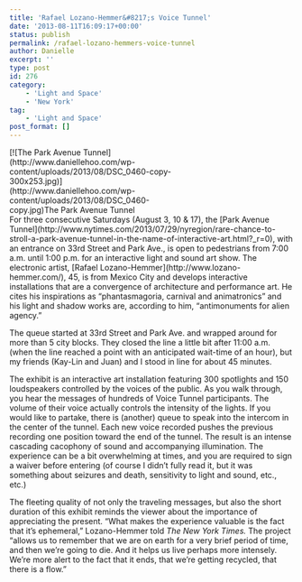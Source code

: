 ```yaml
---
title: 'Rafael Lozano-Hemmer&#8217;s Voice Tunnel'
date: '2013-08-11T16:09:17+00:00'
status: publish
permalink: /rafael-lozano-hemmers-voice-tunnel
author: Danielle
excerpt: ''
type: post
id: 276
category:
    - 'Light and Space'
    - 'New York'
tag:
    - 'Light and Space'
post_format: []
---
```

<div class="wp-caption alignnone" id="attachment_280" style="width: 310px">[![The Park Avenue Tunnel](http://www.daniellehoo.com/wp-content/uploads/2013/08/DSC_0460-copy-300x253.jpg)](http://www.daniellehoo.com/wp-content/uploads/2013/08/DSC_0460-copy.jpg)The Park Avenue Tunnel

</div>For three consecutive Saturdays (August 3, 10 &amp; 17), the [Park Avenue Tunnel](http://www.nytimes.com/2013/07/29/nyregion/rare-chance-to-stroll-a-park-avenue-tunnel-in-the-name-of-interactive-art.html?_r=0), with an entrance on 33rd Street and Park Ave., is open to pedestrians from 7:00 a.m. until 1:00 p.m. for an interactive light and sound art show. The electronic artist, [Rafael Lozano-Hemmer](http://www.lozano-hemmer.com/), 45, is from Mexico City and develops interactive installations that are a convergence of architecture and performance art. He cites his inspirations as “phantasmagoria, carnival and animatronics” and his light and shadow works are, according to him, “antimonuments for alien agency.”

The queue started at 33rd Street and Park Ave. and wrapped around for more than 5 city blocks. They closed the line a little bit after 11:00 a.m. (when the line reached a point with an anticipated wait-time of an hour), but my friends (Kay-Lin and Juan) and I stood in line for about 45 minutes.

The exhibit is an interactive art installation featuring 300 spotlights and 150 loudspeakers controlled by the voices of the public. As you walk through, you hear the messages of hundreds of Voice Tunnel participants. The volume of their voice actually controls the intensity of the lights. If you would like to partake, there is (another) queue to speak into the intercom in the center of the tunnel. Each new voice recorded pushes the previous recording one position toward the end of the tunnel. The result is an intense cascading cacophony of sound and accompanying illumination. The experience can be a bit overwhelming at times, and you are required to sign a waiver before entering (of course I didn’t fully read it, but it was something about seizures and death, sensitivity to light and sound, etc., etc.)

The fleeting quality of not only the traveling messages, but also the short duration of this exhibit reminds the viewer about the importance of appreciating the present. “What makes the experience valuable is the fact that it’s ephemeral,” Lozano-Hemmer told *The New York Times.* The project “allows us to remember that we are on earth for a very brief period of time, and then we’re going to die. And it helps us live perhaps more intensely. We’re more alert to the fact that it ends, that we’re getting recycled, that there is a flow.”